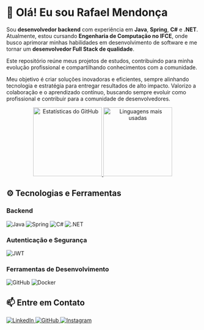 # 👋 Olá! Eu sou Rafael Mendonça

Sou **desenvolvedor backend** com experiência em **Java**, **Spring**, **C#** e **.NET**. Atualmente, estou cursando **Engenharia de Computação no IFCE**, onde busco aprimorar minhas habilidades em desenvolvimento de software e me tornar um **desenvolvedor Full Stack de qualidade**.

Este repositório reúne meus projetos de estudos, contribuindo para minha evolução profissional e compartilhando conhecimentos com a comunidade.

Meu objetivo é criar soluções inovadoras e eficientes, sempre alinhando tecnologia e estratégia para entregar resultados de alto impacto. Valorizo a colaboração e o aprendizado contínuo, buscando sempre evoluir como profissional e contribuir para a comunidade de desenvolvedores.

<div align="center">
  <a href="https://github.com/rmc741">
    <img height="180em" src="https://github-readme-stats.vercel.app/api?username=rmc741&show_icons=true&theme=midnight-purple" alt="Estatísticas do GitHub"/>
  </a>
  <a href="https://github.com/rmc741">
    <img height="180em" src="https://github-readme-stats.vercel.app/api/top-langs/?username=rmc741&layout=compact&theme=midnight-purple" alt="Linguagens mais usadas"/>
  </a>
</div>

## ⚙️ Tecnologias e Ferramentas  
### Backend
<div>
  <img alt="Java" src="https://img.shields.io/badge/java-%23ED8B00.svg?style=for-the-badge&logo=openjdk&logoColor=white"/>
  <img alt="Spring" src="https://img.shields.io/badge/Spring-6DB33F?style=for-the-badge&logo=spring&logoColor=white"/>
  <img alt="C#" src="https://img.shields.io/badge/c%23-%23239120.svg?style=for-the-badge&logo=c-sharp&logoColor=white"/>
  <img alt=".NET" src="https://img.shields.io/badge/.NET-5C2D91?style=for-the-badge&logo=.net&logoColor=white"/>
</div>

### Autenticação e Segurança
<div>
  <img alt="JWT" src="https://img.shields.io/badge/JWT-black?style=for-the-badge&logo=JSON%20web%20tokens"/>
</div>

### Ferramentas de Desenvolvimento
<div>
  <img alt="GitHub" src="https://img.shields.io/badge/GitHub-100000?style=for-the-badge&logo=github&logoColor=white"/>
  <img alt="Docker" src="https://img.shields.io/badge/Docker-%230db7ed.svg?style=for-the-badge&logo=docker&logoColor=white"/>
</div>

<!-- ## 🚀 Projetos em Destaque  
- [**Gerenciador de Tarefas**](https://github.com/rmc741/gerenciador-tarefas): Um sistema completo para criar, editar e acompanhar tarefas, desenvolvido em **C# e .NET**.
- [**API de Autenticação JWT**](https://github.com/rmc741/api-autenticacao-jwt): API segura para autenticação e autorização utilizando **JWT** e **Spring Boot**.
- [**Calculadora de Desempenho Acadêmico**](https://github.com/rmc741/calculadora-academica): Ferramenta para calcular desempenho em disciplinas, criada com **Java**. -->


## 📫 Entre em Contato  
<div>
  <a href="https://www.linkedin.com/in/rafael-mendon%C3%A7a-de-carvalho-099b65211/" target="_blank">
    <img alt="LinkedIn" src="https://img.shields.io/badge/-LinkedIn-%230077B5?style=for-the-badge&logo=linkedin&logoColor=white"/>
  </a>
  <a href="https://github.com/rmc741" target="_blank">
    <img alt="GitHub" src="https://img.shields.io/badge/-GitHub-%23181717?style=for-the-badge&logo=github&logoColor=white"/>
  </a>
  <a href="https://www.instagram.com/rafael__dev/" target="_blank">
    <img alt="Instagram" src="https://img.shields.io/badge/-Instagram-%23E4405F?style=for-the-badge&logo=instagram&logoColor=white"/>
  </a>
</div>


